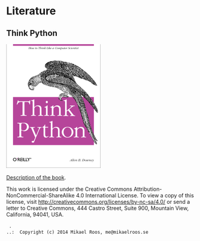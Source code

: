 Literature
===================



Think Python
-------------------

<img src="thinkpython_cover.png" alt="Think Python Book Cover">

[Description of the book](http://www.greenteapress.com/thinkpython/thinkpython.html).

This work is licensed under the Creative Commons Attribution-NonCommercial-ShareAlike 4.0 International License. To view a copy of this license, visit http://creativecommons.org/licenses/by-nc-sa/4.0/ or send a letter to Creative Commons, 444 Castro Street, Suite 900, Mountain View, California, 94041, USA.




```                                                            
 .                                                             
..:  Copyright (c) 2014 Mikael Roos, me@mikaelroos.se   
```                                                            
